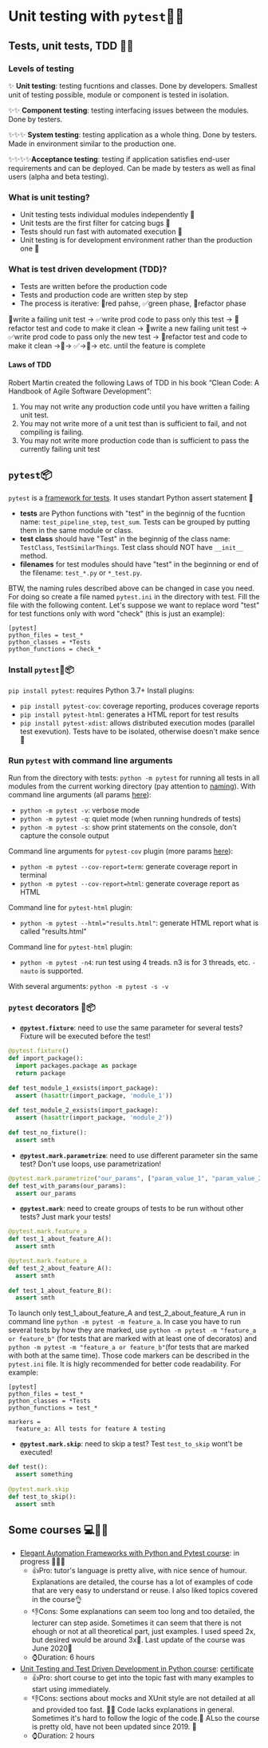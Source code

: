 # Unit testing with `pytest`🐍🚨


## Tests, unit tests, TDD 🍎🍄
### Levels of testing
✨ **Unit testing**: testing fucntions and classes. Done by developers. Smallest unit of testing possible, module or component is tested in isolation. 

✨✨ **Component testing**: testing interfacing issues between the modules. Done by testers.

✨✨✨ **System testing**: testing application as a whole thing. Done by testers. Made in environment similar to the production one.

✨✨✨✨**Acceptance testing**: testing if application satisfies end-user requirements and can be deployed. Can be made by testers as well as final users (alpha and beta testing).  

### What is unit testing?
- Unit testing tests individual modules independently 🍎
- Unit tests are the first filter for catcing bugs 🐛
- Tests should run fast with automated execution 🚀
- Unit testing is for development environment rather than the production one 🔨

### What is test driven development (TDD)?
- Tests are written before the production code
- Tests and production code are written step by step
- The process is iterative: 🚨red pahse, ✅green phase, 🔨refactor phase

🚨write a failing unit test -> ✅write prod code to pass only this test -> 🔨refactor test and code to make it clean -> 🚨write a new failing unit test -> ✅write prod code to pass only the new test -> 🔨refactor test and code to make it clean ->🚨-> ✅->🔨-> etc. until the feature is complete

#### Laws of TDD
Robert Martin created the following Laws of TDD in his book “Clean Code: A Handbook of Agile Software Development”:
1. You may not write any production code until you have written a failing unit test.
2. You may not write more of a unit test than is sufficient to fail, and not compiling is failing.
3. You may not write more production code than is sufficient to pass the currently failing unit test

## `pytest`📦
`pytest` is a [framework for tests](https://docs.pytest.org/en/7.2.x/). It uses standart Python assert statement 🐍
- **tests** are Python functions with "test" in the beginnig of the fucntion name: `test_pipeline_step`, `test_sum`. Tests can be grouped by putting them in the same module or class.
- **test class** should have "Test"  in the beginnig of the class name: `TestClass`, `TestSimilarThings`. Test class should NOT have `__init__` method.
- **filenames** for test modules should have "test" in the beginning or end of the filename: `test_*.py` or `*_test.py`.

BTW, the naming rules described above can be changed in case you need. For doing so create a file named `pytest.ini` in the directory with test. Fill the file with the following content. Let's suppose we want to replace word "test" for test functions only with word "check" (this is just an example):
```
[pytest]
python_files = test_*
python_classes = *Tests
python_functions = check_*
```

### Install `pytest`🧰📦

`pip install pytest`: requires Python 3.7+
Install plugins:
- `pip install pytest-cov`: coverage reporting, produces coverage reports
- `pip install pytest-html`: generates a HTML report for test results
- `pip install pytest-xdist`: allows distributed execution modes (parallel test exevution). Tests have to be isolated, otherwise doesn't make sence :melting_face:

### Run `pytest` with command line arguments
Run from the directory with tests: 
`python -m pytest`
for running all tests in all modules from the current working directory (pay attention to [naming](#pytest)). With command line arguments (all params [here](https://docs.pytest.org/en/7.1.x/reference/reference.html#command-line-flags)):
- `python -m pytest -v`: verbose mode
- `python -m pytest -q`: quiet mode (when running hundreds of tests)
- `python -m pytest -s`: show print statements on the console, don't capture the console output

Command line arguments for `pytest-cov` plugin (more params [here](https://pytest-cov.readthedocs.io/en/latest/config.html)): 
- `python -m pytest --cov-report=term`: generate coverage report in terminal
- `python -m pytest --cov-report=html`: generate coverage report as HTML

Command line for `pytest-html` plugin:
- `python -m pytest --html="results.html"`: generate HTML report what is called "results.html"

Command line for `pytest-html` plugin:
- `python -m pytest -n4`: run test using 4 treads. n3 is for 3 threads, etc. `-nauto` is supported. 

With several arguments: `python -m pytest -s -v`

### `pytest` decorators 🌺📦
- **`@pytest.fixture`**: need to use the same parameter for several tests? 
Fixture will be executed before the test!
```py
@pytest.fixture()
def import_package():
  import packages.package as package 
  return package
  
def test_module_1_exsists(import_package):
  assert (hasattr(import_package, 'module_1'))
  
def test_module_2_exsists(import_package):
  assert (hasattr(import_package, 'module_2'))
  
def test_no_fixture():
  assert smth
```

- **`@pytest.mark.parametrize`**: need to use different parameter sin the same test? 
Don't use loops, use parametrization!

```py
@pytest.mark.parametrize("our_params", ["param_value_1", "param_value_2", "param_value_3"])
def test_with_params(our_params):
  assert our_params
```
- **`@pytest.mark`**: need to create groups of tests to be run without other tests? Just mark your tests!
```py 
@pytest.mark.feature_a
def test_1_about_feature_A():
  assert smth

@pytest.mark.feature_a
def test_2_about_feature_A():
  assert smth
  
def test_1_about_feature_B():
  assert smth

```
To launch only test_1_about_feature_A and test_2_about_feature_A run in command line `python -m pytest -m feature_a`. In case you have to run several tests by how they are marked, use `python -m pytest -m "feature_a or feature_b"` (for tests that are marked with at least one of decoratos) and `python -m pytest -m "feature_a or feature_b"`(for tests that are marked with both at the same time). Those code markers can be described in the `pytest.ini` file. It is higly recommended for better code readability. For example:
```
[pytest]
python_files = test_*
python_classes = *Tests
python_functions = test_*

markers =
  feature_a: All tests for feature A testing 
```
 
- **`@pytest.mark.skip`**: need to skip a test? 
Test `test_to_skip` wont't be executed!

```py
def test():
  assert something
  
@pytest.mark.skip  
def test_to_skip():
  assert smth
```

## Some courses 💻📕🚀
- [Elegant Automation Frameworks with Python and Pytest course](https://www.udemy.com/course/elegant-automation-frameworks-with-python-and-pytest/): in progress 🐌🐌🐌
  - 👍Pro: tutor's language is pretty alive, with nice sence of humour. Explanations are detailed, the course has a lot of  examples of code that are very easy to understand or reuse. I also liked topics covered in the course👌 
  - 👎Cons: Some explanations can seem too long and too detailed, the lecturer can step aside. Sometimes it can seem that there is not ehough or not at all theoretical part, just examples. I used speed 2x, but desired would be around 3x🐌. Last update of the course was June 2020👴
  - ⌚Duration: 6 hours 
- [Unit Testing and Test Driven Development in Python course](https://udemy.com/course/unit-testing-and-tdd-in-python): [certificate](https://udemy-certificate.s3.amazonaws.com/image/UC-7e412d6d-5ac2-41b3-ab39-0936dc665643.jpg)
  - 👍Pro: short course to get into the topic fast with many examples to start using immediately.
  - 👎Cons: sections about mocks and XUnit style are not detailed at all and provided too fast. 🚗💨 Code lacks explanations in general. Sometimes it's hard to follow the logic of the code.💩 ALso the course is pretty old, have not been updated since 2019. 👴
  - ⌚Duration: 2 hours 
